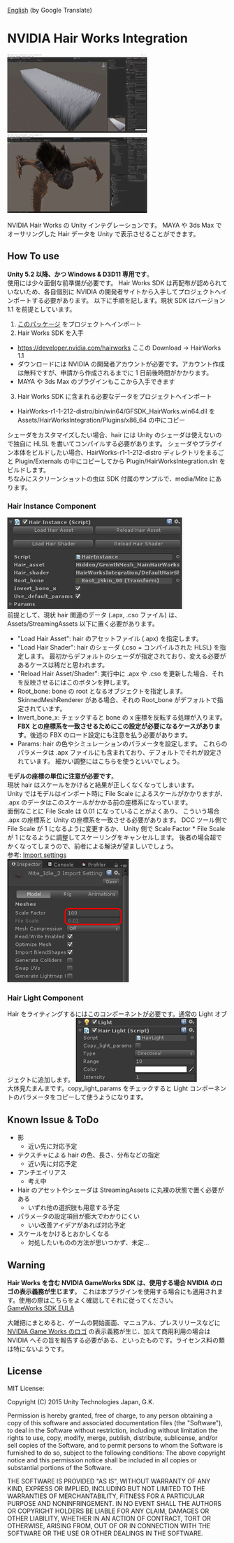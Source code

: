 [English](https://translate.google.com/translate?sl=ja&tl=en&u=https://github.com/unity3d-jp/NVIDIAHairWorksIntegration/) (by Google Translate)
# NVIDIA Hair Works Integration
![grass](doc/grass.gif)
![mite](doc/mite.gif)

NVIDIA Hair Works の Unity インテグレーションです。
MAYA や 3ds Max でオーサリングした Hair データを Unity で表示させることができます。  

## How To use
**Unity 5.2 以降、かつ Windows & D3D11 専用です**。  
使用には少々面倒な前準備が必要です。
Hair Works SDK は再配布が認められていないため、各自個別に NVIDIA の開発者サイトから入手してプロジェクトへインポートする必要があります。
以下に手順を記します。現状 SDK はバージョン 1.1 を前提としています。

1.  [このパッケージ](https://github.com/unity3d-jp/NVIDIAHairWorksIntegration/raw/master/Packages/HairWorksIntegration.unitypackage) をプロジェクトへインポート
2.  Hair Works SDK を入手
  * https://developer.nvidia.com/hairworks ここの Download -> HairWorks 1.1
  * ダウンロードには NVIDIA の開発者アカウントが必要です。アカウント作成は無料ですが、申請から作成されるまでに 1 日前後時間がかかります。
  * MAYA や 3ds Max のプラグインもここから入手できます
3.  Hair Works SDK に含まれる必要なデータをプロジェクトへインポート
  * HairWorks-r1-1-212-distro/bin/win64/GFSDK_HairWorks.win64.dll を Assets/HairWorksIntegration/Plugins/x86_64 の中にコピー

シェーダをカスタマイズしたい場合、hair には Unity のシェーダは使えないので独自に HLSL を書いてコンパイルする必要があります。
シェーダやプラグイン本体をビルドしたい場合、HairWorks-r1-1-212-distro ディレクトリをまるごと Plugin/Externals の中にコピーしてから Plugin/HairWorksIntegration.sln をビルドします。  
ちなみにスクリーンショットの虫は SDK 付属のサンプルで、media/Mite にあります。

### Hair Instance Component
![mite](doc/hair_instance.png)  
前提として、現状 hair 関連のデータ (.apx, .cso ファイル) は、Assets/StreamingAssets 以下に置く必要があります。
- "Load Hair Asset": hair のアセットファイル (.apx) を指定します。  
- "Load Hair Shader": hair のシェーダ (.cso = コンパイルされた HLSL) を指定します。
最初からデフォルトのシェーダが指定されており、変える必要があるケースは稀だと思われます。
- "Reload Hair Asset/Shader": 実行中に .apx や .cso を更新した場合、それを反映させるにはこのボタンを押します。
- Root_bone: bone の root となるオブジェクトを指定します。
SkinnedMeshRenderer がある場合、それの Root_bone がデフォルトで指定されています。
- Invert_bone_x: チェックすると bone の x 座標を反転する処理が入ります。
**FBX との座標系を一致させるためにこの設定が必要になるケースがあります**。後述の FBX のロード設定にも注意を払う必要があります。
- Params: hair の色やシミュレーションのパラメータを設定します。
これらのパラメータは .apx ファイルにも含まれており、デフォルトでそれが設定されています。
細かい調整にはこちらを使うといいでしょう。

**モデルの座標の単位に注意が必要です**。  
現状 hair はスケールをかけると結果が正しくなくなってしまいます。  
Unity ではモデルはインポート時に File Scale によるスケールがかかりますが、
.apx のデータはこのスケールがかかる前の座標系になっています。  
面倒なことに File Scale は 0.01 になっていることがよくあり、
こういう場合 .apx の座標系と Unity の座標系を一致させる必要があります。
DCC ツール側で File Scale が 1 になるように変更するか、
Unity 側で Scale Factor * File Scale が 1 になるように調整してスケーリングをキャンセルします。
後者の場合超でかくなってしまうので、前者による解決が望ましいでしょう。  
参考: [Import settings](http://answers.unity3d.com/questions/12187/import-settings.html)  
![mite](doc/fbx_import_settings.png)  

### Hair Light Component
Hair をライティングするにはこのコンポーネントが必要です。通常の Light オブジェクトに追加します。
![mite](doc/hair_light.png)  
大体見たまんまです。copy_light_params をチェックすると Light コンポーネントのパラメータをコピーして使うようになります。

## Known Issue & ToDo
- 影
  - 近い先に対応予定
- テクスチャによる hair の色、長さ、分布などの指定
  - 近い先に対応予定
- アンチエイリアス
  - 考え中
- Hair のアセットやシェーダは StreamingAssets に丸裸の状態で置く必要がある
  - いずれ他の選択肢も用意する予定
- パラメータの設定項目が膨大でわかりにくい
  - いい改善アイデアがあれば対応予定
- スケールをかけるとおかしくなる
  - 対処したいものの方法が思いつかず、未定…

## Warning
**Hair Works を含む NVIDIA GameWorks SDK は、使用する場合 NVIDIA のロゴの表示義務が生じます**。
これは本プラグインを使用する場合にも適用されます。使用の際はこちらをよく確認してそれに従ってください。  
[GameWorks SDK EULA](https://developer.nvidia.com/gameworks-sdk-eula)  

大雑把にまとめると、ゲームの開始画面、マニュアル、プレスリリースなどに [NVIDIA Game Works のロゴ](https://developer.nvidia.com/gameworks-logo) の表示義務が生じ、加えて商用利用の場合は NVIDIA へその旨を報告する必要がある、といったものです。ライセンス料の類は特にないようです。

## License
MIT License:

Copyright (C) 2015 Unity Technologies Japan, G.K.

Permission is hereby granted, free of charge, to any person obtaining a copy of this software and associated documentation files (the "Software"), to deal in the Software without restriction, including without limitation the rights to use, copy, modify, merge, publish, distribute, sublicense, and/or sell copies of the Software, and to permit persons to whom the Software is furnished to do so, subject to the following conditions: The above copyright notice and this permission notice shall be included in all copies or substantial portions of the Software.

THE SOFTWARE IS PROVIDED "AS IS", WITHOUT WARRANTY OF ANY KIND, EXPRESS OR IMPLIED, INCLUDING BUT NOT LIMITED TO THE WARRANTIES OF MERCHANTABILITY, FITNESS FOR A PARTICULAR PURPOSE AND NONINFRINGEMENT. IN NO EVENT SHALL THE AUTHORS OR COPYRIGHT HOLDERS BE LIABLE FOR ANY CLAIM, DAMAGES OR OTHER LIABILITY, WHETHER IN AN ACTION OF CONTRACT, TORT OR OTHERWISE, ARISING FROM, OUT OF OR IN CONNECTION WITH THE SOFTWARE OR THE USE OR OTHER DEALINGS IN THE SOFTWARE.
